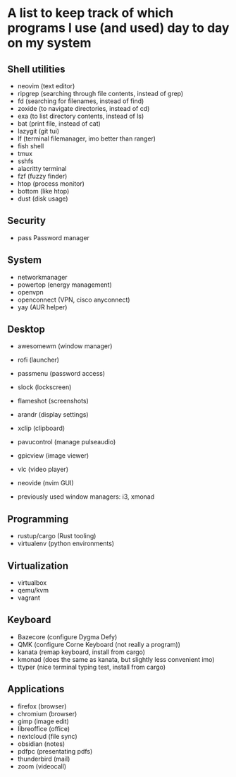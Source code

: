 # A list to keep track of which programs I use (and used) day to day on my system

## Shell utilities
* neovim (text editor)
* ripgrep (searching through file contents, instead of grep)
* fd (searching for filenames, instead of find)
* zoxide (to navigate directories, instead of cd)
* exa (to list directory contents, instead of ls)
* bat (print file, instead of cat)
* lazygit (git tui)
* lf (terminal filemanager, imo better than ranger)
* fish shell
* tmux
* sshfs
* alacritty terminal
* fzf (fuzzy finder)
* htop (process monitor)
* bottom (like htop)
* dust (disk usage)

## Security
* pass Password manager

## System
* networkmanager
* powertop (energy management)
* openvpn
* openconnect (VPN, cisco anyconnect)
* yay (AUR helper)

## Desktop
* awesomewm (window manager)
* rofi (launcher)
* passmenu (password access)
* slock (lockscreen)
* flameshot (screenshots)
* arandr (display settings)
* xclip (clipboard)
* pavucontrol (manage pulseaudio)
* gpicview (image viewer)
* vlc (video player)
* neovide (nvim GUI)

* previously used window managers: i3, xmonad

## Programming
* rustup/cargo (Rust tooling)
* virtualenv (python environments)

## Virtualization
* virtualbox
* qemu/kvm
* vagrant

## Keyboard
* Bazecore (configure Dygma Defy)
* QMK (configure Corne Keyboard (not really a program))
* kanata (remap keyboard, install from cargo)
* kmonad (does the same as kanata, but slightly less convenient imo)
* ttyper (nice terminal typing test, install from cargo)

## Applications
* firefox (browser)
* chromium (browser)
* gimp (image edit)
* libreoffice (office)
* nextcloud (file sync)
* obsidian (notes)
* pdfpc (presentating pdfs)
* thunderbird (mail)
* zoom (videocall)
